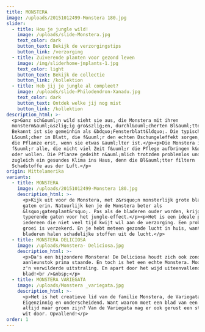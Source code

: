 ```yaml
---
title: MONSTERA
image: /uploads/20151012499-Monstera 180.jpg
slider:
  - title: Hou je jungle wild!
    image: /uploads/slide-Monstera.jpg
    text_color: dark
    button_text: Bekijk de verzorgingstips
    button_link: /verzorging
  - title: Zuiverende planten voor gezond leven
    image: /img/sliderhome-jmplants-1.jpg
    text_color: light
    button_text: Bekijk de collectie
    button_link: /kollektion
  - title: Heb jij je jungle al compleet?
    image: /uploads/slide-Philodendron-Xanadu.jpg
    text_color: dark
    button_text: Ontdek welke jij nog mist
    button_link: /kollektion
description_html: >-
  <p>Ganz sch&ouml;n wild sieht sie aus, die Monstera mit ihren
  monsterm&auml;&szlig;ig gro&szlig;en, durchl&ouml;cherten Bl&auml;ttern.
  Bekannt ist sie gemeinhin als &bdquo;Fensterblatt&ldquo;. Die typischen
  L&ouml;cher im Blatt, die f&uuml;r den echten Dschungeleffekt sorgen, bekommt
  die Pflanze erst, wenn sie etwas &auml;lter ist.</p><p>Die Monstera ist ideal
  f&uuml;r alle, die nicht viel Zeit f&uuml;r die Pflege aufbringen k&ouml;nnen
  oder wollen. Die Pflanze gedeiht n&auml;mlich trotzdem problemlos und bringt
  zugleich ein gesundes Klima ins Haus, denn die Bl&auml;tter filtern
  Schadstoffe aus der Luft.</p>
origin: Mittelamerika
variants:
  - title: MONSTERA
    image: /uploads/20151012499-Monstera 180.jpg
    description_html: >-
      <p>Kijk uit voor de Monstera, met z&rsquo;n monsterlijk grote bladeren met
      gaten erin. Natuurlijk ken je de Monstera beter als
      &lsquo;gatenplant&rsquo;. Pas als de bladeren ouder worden, krijgen ze de
      typerende gaten voor het jungle-effect.</p><p>Het is een ideale plant voor
      iedereen die niet veel tijd kwijt wil aan de verzorging. Een probleemloze
      groei is verzekerd. En je hebt meteen gezonde lucht in huis, want de
      bladeren halen schadelijke stoffen uit de lucht.</p>
  - title: MONSTERA DELICIOSA
    image: /uploads/Monstera- Deliciosa.jpg
    description_html: >-
      <p>Da's een bijzondere Monstera! De Deliciosa houdt zich ook zonder
      aanleunstok prima staande. En toch is het een echte Monstera. Mooi door
      z'n verwilderde uitstraling. En apart door het wijd uiteenvallende
      blad!<br />&nbsp;</p>
  - title: MONSTERA VARIEGATA
    image: /uploads/Monstera _variegata.jpg
    description_html: >-
      <p>Het is het creatieve lid van de familie Monstera, de Variegata.
      Eigenzinnig en onderscheidend. Want waarom moet een blad van een plant
      altijd maar groen zijn? Van de Variegata mag er ook gerust een streepje
      wit door. Opvallend!</p>
order: 1
---
```




